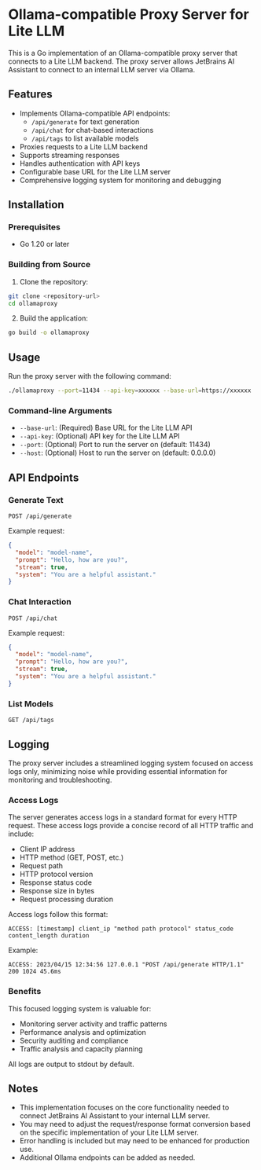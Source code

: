 # Ollama-compatible Proxy Server for Lite LLM

This is a Go implementation of an Ollama-compatible proxy server that connects to a Lite LLM backend. The proxy server allows JetBrains AI Assistant to connect to an internal LLM server via Ollama.

## Features

- Implements Ollama-compatible API endpoints:
  - `/api/generate` for text generation
  - `/api/chat` for chat-based interactions
  - `/api/tags` to list available models
- Proxies requests to a Lite LLM backend
- Supports streaming responses
- Handles authentication with API keys
- Configurable base URL for the Lite LLM server
- Comprehensive logging system for monitoring and debugging

## Installation

### Prerequisites

- Go 1.20 or later

### Building from Source

1. Clone the repository:

```bash
git clone <repository-url>
cd ollamaproxy
```

2. Build the application:

```bash
go build -o ollamaproxy
```

## Usage

Run the proxy server with the following command:

```bash
./ollamaproxy --port=11434 --api-key=xxxxxx --base-url=https://xxxxxx
```

### Command-line Arguments

- `--base-url`: (Required) Base URL for the Lite LLM API
- `--api-key`: (Optional) API key for the Lite LLM API
- `--port`: (Optional) Port to run the server on (default: 11434)
- `--host`: (Optional) Host to run the server on (default: 0.0.0.0)

## API Endpoints

### Generate Text

```
POST /api/generate
```

Example request:

```json
{
  "model": "model-name",
  "prompt": "Hello, how are you?",
  "stream": true,
  "system": "You are a helpful assistant."
}
```

### Chat Interaction

```
POST /api/chat
```

Example request:

```json
{
  "model": "model-name",
  "prompt": "Hello, how are you?",
  "stream": true,
  "system": "You are a helpful assistant."
}
```

### List Models

```
GET /api/tags
```

## Logging

The proxy server includes a streamlined logging system focused on access logs only, minimizing noise while providing essential information for monitoring and troubleshooting.

### Access Logs

The server generates access logs in a standard format for every HTTP request. These access logs provide a concise record of all HTTP traffic and include:

- Client IP address
- HTTP method (GET, POST, etc.)
- Request path
- HTTP protocol version
- Response status code
- Response size in bytes
- Request processing duration

Access logs follow this format:
```
ACCESS: [timestamp] client_ip "method path protocol" status_code content_length duration
```

Example:
```
ACCESS: 2023/04/15 12:34:56 127.0.0.1 "POST /api/generate HTTP/1.1" 200 1024 45.6ms
```

### Benefits

This focused logging system is valuable for:
- Monitoring server activity and traffic patterns
- Performance analysis and optimization
- Security auditing and compliance
- Traffic analysis and capacity planning

All logs are output to stdout by default.

## Notes

- This implementation focuses on the core functionality needed to connect JetBrains AI Assistant to your internal LLM server.
- You may need to adjust the request/response format conversion based on the specific implementation of your Lite LLM server.
- Error handling is included but may need to be enhanced for production use.
- Additional Ollama endpoints can be added as needed.
